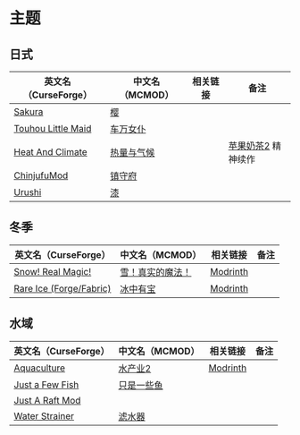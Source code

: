 # 主题

## 日式

| 英文名（CurseForge）                                                                  | 中文名（MCMOD）                                    | 相关链接 | 备注                                                      |
| ------------------------------------------------------------------------------------- | -------------------------------------------------- | -------- | --------------------------------------------------------- |
| [Sakura](https://www.curseforge.com/minecraft/mc-mods/sakura)                         | [樱](https://www.mcmod.cn/class/1841.html)         |          |                                                           |
| [Touhou Little Maid](https://www.curseforge.com/minecraft/mc-mods/touhou-little-maid) | [车万女仆](https://www.mcmod.cn/class/1796.html)   |          |                                                           |
| [Heat And Climate](https://www.curseforge.com/minecraft/mc-mods/heat-and-climate)     | [热量与气候](https://www.mcmod.cn/class/1020.html) |          | [苹果奶茶2](https://www.mcmod.cn/class/363.html) 精神续作 |
| [ChinjufuMod](https://www.curseforge.com/minecraft/mc-mods/chinjufumod)               | [镇守府](https://www.mcmod.cn/class/1026.html)     |          |                                                           |
| [Urushi](https://www.curseforge.com/minecraft/mc-mods/urushi-mod)                     | [漆](https://www.mcmod.cn/class/8924.html)         |          |                                                           |

## 冬季

| 英文名（CurseForge）                                                              | 中文名（MCMOD）                                          | 相关链接                                             | 备注 |
| --------------------------------------------------------------------------------- | -------------------------------------------------------- | ---------------------------------------------------- | ---- |
| [Snow! Real Magic!](https://www.curseforge.com/minecraft/mc-mods/snow-real-magic) | [雪！真实的魔法！](https://www.mcmod.cn/class/2106.html) | [Modrinth](https://modrinth.com/mod/snow-real-magic) |      |
| [Rare Ice (Forge/Fabric)](https://www.curseforge.com/minecraft/mc-mods/rare-ice)  | [冰中有宝](https://www.mcmod.cn/class/3218.html)         | [Modrinth](https://modrinth.com/mod/rare-ice)        |      |

## 水域

| 英文名（CurseForge）                                                            | 中文名（MCMOD）                                    | 相关链接                                         | 备注 |
| ------------------------------------------------------------------------------- | -------------------------------------------------- | ------------------------------------------------ | ---- |
| [Aquaculture](https://www.curseforge.com/minecraft/mc-mods/aquaculture)         | [水产业2](https://www.mcmod.cn/class/281.html)     | [Modrinth](https://modrinth.com/mod/aquaculture) |      |
| [Just a Few Fish](https://www.curseforge.com/minecraft/mc-mods/just-a-few-fish) | [只是一些鱼](https://www.mcmod.cn/class/1130.html) |                                                  |      |
| [Just A Raft Mod](https://www.curseforge.com/minecraft/mc-mods/just-a-raft-mod) |                                                    |                                                  |      |
| [Water Strainer](https://www.curseforge.com/minecraft/mc-mods/water-strainer)   | [滤水器](https://www.mcmod.cn/class/1512.html)     |                                                  |      |
